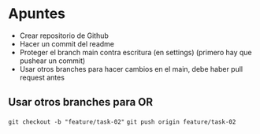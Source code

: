 # Apuntes

- Crear repositorio de Github
- Hacer un commit del readme
- Proteger el branch main contra escritura (en settings) (primero hay que pushear un commit)
- Usar otros branches para hacer cambios en el main, debe haber pull request antes

## Usar otros branches para OR
`git checkout -b "feature/task-02"`
`git push origin feature/task-02`


